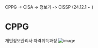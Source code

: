 CPPG -> CISA -> 정보기 -> CISSP
(24.12.1 ~ )
# CPPG
개인정보관리사 자격취득과정
![image](https://github.com/user-attachments/assets/80e81f4a-56b6-4c55-9ba8-42da6b49daa2)
